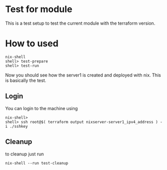 # Test for module

This is a test setup to test the current module
with the terraform version.

# How to used

```
nix-shell
shell> test-prepare
shell> test-run
```

Now you should see how the server1 is created and deployed with nix.
This is basically the test.

## Login 

You can login to the machine using

```
nix-shell>
shell> ssh root@$( terraform output nixserver-server1_ipv4_address ) -i ./sshkey
```

## Cleanup

to cleanup just run

```
nix-shell --run test-cleanup
```

